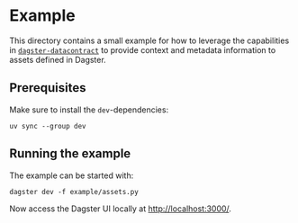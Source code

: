 # Example

This directory contains a small example for how to leverage the capabilities in [`dagster-datacontract`](...) to provide context and metadata information to assets defined in Dagster.

## Prerequisites

Make sure to install the `dev`-dependencies:

```shell
uv sync --group dev
```

## Running the example

The example can be started with:

```shell
dagster dev -f example/assets.py
```

Now access the Dagster UI locally at [http://localhost:3000/](http://localhost:3000/).
